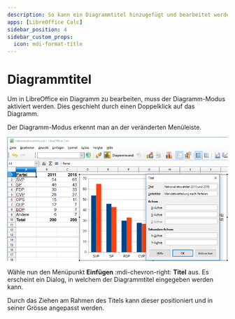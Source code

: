 ```yaml
---
description: So kann ein Diagrammtitel hinzugefügt und bearbeitet werden
apps: [LibreOffice Calc]
sidebar_position: 4
sidebar_custom_props:
  icon: mdi-format-title
---
```


# Diagrammtitel



Um in LibreOffice ein Diagramm zu bearbeiten, muss der Diagramm-Modus aktiviert werden. Dies geschieht durch einen Doppelklick auf das Diagramm.

Der Diagramm-Modus erkennt man an der veränderten Menüleiste.

![](./images/diagram-title.lo.png)

Wähle nun den Menüpunkt __Einfügen__ :mdi-chevron-right: __Titel__ aus. Es erscheint ein Dialog, in welchem der Diagrammtitel eingegeben werden kann.

Durch das Ziehen am Rahmen des Titels kann dieser positioniert und in seiner Grösse angepasst werden.
